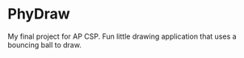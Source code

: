 # PhyDraw
My final project for AP CSP. Fun little drawing application that uses a bouncing ball to draw.
